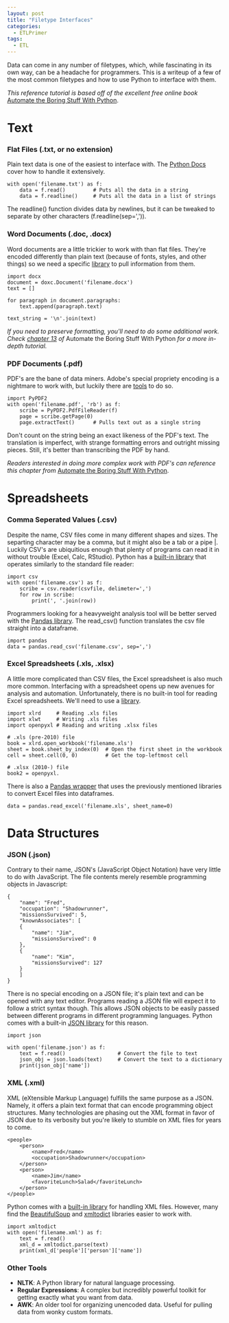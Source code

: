 ```yaml
---
layout: post
title: "Filetype Interfaces"
categories:
  - ETLPrimer
tags:
  - ETL
---
```


Data can come in any number of filetypes, which, while fascinating in its own way, can be a headache for programmers. This is a writeup of a few of the most common filetypes and how to use Python to interface with them.

*This reference tutorial is based off of the excellent free online book* [Automate the Boring Stuff With Python](https://automatetheboringstuff.com).

# Text

### Flat Files (.txt, or no extension)

Plain text data is one of the easiest to interface with. The [Python Docs](https://docs.python.org/3/tutorial/inputoutput.html) cover how to handle it extensively. 

```
with open('filename.txt') as f:
	data = f.read()			# Puts all the data in a string
	data = f.readline()		# Puts all the data in a list of strings
```

The readline() function divides data by newlines, but it can be tweaked to separate by other characters (f.readline(sep=',')). 


### Word Documents (.doc, .docx)

Word documents are a little trickier to work with than flat files. They're encoded differently than plain text (because of fonts, styles, and other things) so we need a specific [library](https://python-docx.readthedocs.io/en/latest/) to pull information from them.

```
import docx
document = doxc.Document('filename.docx')
text = []

for paragraph in document.paragraphs:
	text.append(paragraph.text)

text_string = '\n'.join(text)
```

*If you need to preserve formatting, you'll need to do some additional work. Check [chapter 13](https://automatetheboringstuff.com/chapter13/) of* Automate the Boring Stuff With Python *for a more in-depth tutorial.*

### PDF Documents (.pdf)

PDF's are the bane of data miners. Adobe's special propriety encoding is a nightmare to work with, but luckily there are [tools](https://pythonhosted.org/PyPDF2/) to do so.

```
import PyPDF2
with open('filename.pdf', 'rb') as f:
	scribe = PyPDF2.PdfFileReader(f)
	page = scribe.getPage(0)
	page.extractText()		# Pulls text out as a single string
```

Don't count on the string being an exact likeness of the PDF's text. The translation is imperfect, with strange formatting errors and outright missing pieces. Still, it's better than transcribing the PDF by hand.

*Readers interested in doing more complex work with PDF's can reference this chapter from* [Automate the Boring Stuff With Python](https://automatetheboringstuff.com/chapter13/).

# Spreadsheets

### Comma Seperated Values (.csv)

Despite the name, CSV files come in many different shapes and sizes. The separting character may be a comma, but it might also be a tab or a pipe \|. Luckily CSV's are ubiquitious enough that plenty of programs can read it in without trouble (Excel, Calc, RStudio). Python has a [built-in library](https://docs.python.org/3/library/csv.html) that operates similarly to the standard file reader:


```
import csv
with open('filename.csv') as f:
	scribe = csv.reader(csvfile, delimeter=',')
	for row in scribe:
		print(', '.join(row))
```

Programmers looking for a heavyweight analysis tool will be better served with the [Pandas library](https://pandas.pydata.org/pandas-docs/stable/generated/pandas.read_csv.html). The read_csv() function translates the csv file straight into a dataframe.

```
import pandas
data = pandas.read_csv('filename.csv', sep=',')
```

### Excel Spreadsheets (.xls, .xlsx)

A little more complicated than CSV files, the Excel spreadsheet is also much more common. Interfacing with a spreadsheet opens up new avenues for analysis and automation. Unfortunately, there is no built-in tool for reading Excel spreadsheets. We'll need to use a [library](http://www.python-excel.org/).

```
import xlrd		# Reading .xls files
import xlwt		# Writing .xls files
import openpyxl	# Reading and writing .xlsx files

# .xls (pre-2010) file
book = xlrd.open_workbook('filename.xls')
sheet = book.sheet_by_index(0)	# Open the first sheet in the workbook
cell = sheet.cell(0, 0)			# Get the top-leftmost cell

# .xlsx (2010-) file
book2 = openpyxl.

```

There is also a [Pandas wrapper](https://pandas.pydata.org/pandas-docs/stable/generated/pandas.read_excel.html) that uses the previously mentioned libraries to convert Excel files into dataframes.

```
data = pandas.read_excel('filename.xls', sheet_name=0)
```

# Data Structures

### JSON (.json)

Contrary to their name, JSON's (JavaScript Object Notation) have very little to do with JavaScript. The file contents merely resemble programming objects in Javascript:

```
{
	"name": "Fred",
	"occupation": "Shadowrunner",
	"missionsSurvived": 5,
	"knownAssociates": [
	{
		"name": "Jim",
		"missionsSurvived": 0
	},
	{
		"name": "Kim",
		"missionsSurvived": 127
	}
	]
}
```

There is no special encoding on a JSON file; it's plain text and can be opened with any text editor. Programs reading a JSON file will expect it to follow a strict syntax though. This allows JSON objects to be easily passed between different programs in different programming languages. Python comes with a built-in [JSON library](https://docs.python.org/3/library/json.html) for this reason.

```
import json

with open('filename.json') as f:
	text = f.read()					# Convert the file to text
	json_obj = json.loads(text)		# Convert the text to a dictionary
	print(json_obj['name'])			
```

### XML (.xml)

XML (eXtensible Markup Language) fulfills the same purpose as a JSON. Namely, it offers a plain text format that can encode programming object structures. Many technologies are phasing out the XML format in favor of JSON due to its verbosity but you're likely to stumble on XML files for years to come.

```
<people>
	<person>
		<name>Fred</name>
		<occupation>Shadowrunner</occupation>
	</person>
	<person>
		<name>Jim</name>
		<favoriteLunch>Salad</favoriteLunch>
	</person>
</people>
```

Python comes with a [built-in library](https://docs.python.org/3/library/xml.etree.elementtree.html) for handling XML files. However, many find the [BeautifulSoup](https://www.crummy.com/software/BeautifulSoup/bs4/doc/) and [xmltodict](https://pypi.python.org/pypi/xmltodict) libraries easier to work with.

```
import xmltodict
with open('filename.xml') as f:
	text = f.read()
	xml_d = xmltodict.parse(text)
	print(xml_d['people']['person']['name'])
```

### Other Tools

* **NLTK**: A Python library for natural language processing.
* **Regular Expressions**: A complex but incredibly powerful toolkit for getting exactly what you want from data.
* **AWK**: An older tool for organizing unencoded data. Useful for pulling data from wonky custom formats. 